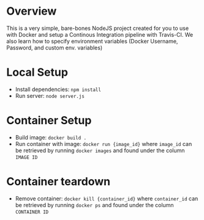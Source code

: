 # Overview
This is a very simple, bare-bones NodeJS project created for you to use with Docker and setup a Continous Integration pipeline with Travis-CI. We also learn how to specify environment variables (Docker Username, Password, and custom env. variables)

# Local Setup
* Install dependencies: `npm install`
* Run server: `node server.js`

# Container Setup
* Build image: `docker build .`
* Run container with image: `docker run {image_id}` where `image_id` can be retrieved by running `docker images` and found under the column `IMAGE ID`

# Container teardown
* Remove container: `docker kill {container_id}` where `container_id` can be retrieved by running `docker ps` and found under the column `CONTAINER ID`
